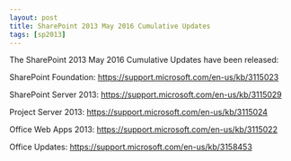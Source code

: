 ```yaml
---
layout: post
title: SharePoint 2013 May 2016 Cumulative Updates
tags: [sp2013]
---
```


The SharePoint 2013 May 2016 Cumulative Updates have been released:

SharePoint Foundation: <https://support.microsoft.com/en-us/kb/3115023>

SharePoint Server 2013: <https://support.microsoft.com/en-us/kb/3115029>

Project Server 2013: <https://support.microsoft.com/en-us/kb/3115024>

Office Web Apps 2013: <https://support.microsoft.com/en-us/kb/3115022>

Office Updates: <https://support.microsoft.com/en-us/kb/3158453>